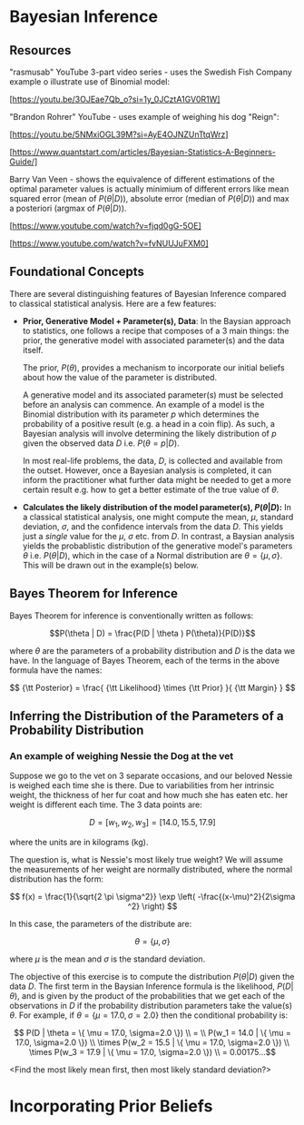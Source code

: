 # Bayesian Inference

## Resources

"rasmusab" YouTube 3-part video series - uses the Swedish Fish Company example o illustrate use of Binomial model:

[https://youtu.be/3OJEae7Qb_o?si=1y_0JCztA1GV0R1W]

"Brandon Rohrer" YouTube - uses example of weighing his dog "Reign":

[https://youtu.be/5NMxiOGL39M?si=AyE4OJNZUnTtqWrz]

[https://www.quantstart.com/articles/Bayesian-Statistics-A-Beginners-Guide/]

Barry Van Veen - shows the equivalence of different estimations of the optimal parameter values is actually minimium of different errors like mean squared error (mean of $P(\theta|D)$), absolute error (median of $P(\theta|D)$) and max a posteriori (argmax of $P(\theta|D)$).

[https://www.youtube.com/watch?v=fjqd0gG-5OE] 

[https://www.youtube.com/watch?v=fvNUUJuFXM0]

## Foundational Concepts

There are several distinguishing features of Bayesian Inference compared to classical statistical analysis.  Here are a few features:

- **Prior, Generative Model + Parameter(s), Data**:
  In the Baysian approach to statistics, one follows a recipe that composes of a 3 main things: the prior, the generative model with associated parameter(s) and the data itself.  
  
  The prior, $P(\theta)$, provides a mechanism to incorporate our initial beliefs about how the value of the parameter is distributed. 

  A generative model and its associated parameter(s) must be selected before an analysis can commence. An example of a model is the Binomial distribution with its parameter $p$ which determines the probability of a positive result (e.g. a head in a coin flip).  As such, a Bayesian analysis will involve determining the likely distribution of $p$ given the observed data $D$ i.e. $P(\theta = p|D)$.

  In most real-life problems, the data, $D$, is collected and available from the outset.  However, once a Bayesian analysis is completed, it can inform the practitioner what further data might be needed to get a more certain result e.g. how to get a better estimate of the true value of $\theta$.

- **Calculates the likely distribution of the model parameter(s), $P(\theta|D)$:**
  In a classical statistical analysis, one might compute the mean, $\mu$, standard deviation, $\sigma$, and the confidence intervals from the data $D$.  This yields just a *single* value for the $\mu$, $\sigma$ etc. from $D$.  In contrast, a Baysian analysis yields the probablistic distribution of the generative model's parameters $\theta$ i.e. $P(\theta|D)$, which in the case of a Normal distribution are $\theta = \{\mu, \sigma\}$.  This will be drawn out in the example(s) below.

## Bayes Theorem for Inference

Bayes Theorem for inference is conventionally written as follows:

$$P(\theta | D) = \frac{P(D | \theta ) P(\theta)}{P(D)}$$

where $\theta$ are the parameters of a probability distribution and $D$ is the data we have.  In the language of Bayes Theorem, each of the terms in the above formula have the names:

$$ {\tt Posterior} = \frac{ {\tt Likelihood} \times {\tt Prior} }{ {\tt Margin} } $$


## Inferring the Distribution of the Parameters of a Probability Distribution

### An example of weighing Nessie the Dog at the vet

Suppose we go to the vet on 3 separate occasions, and our beloved Nessie is weighed each time she is there.  Due to variabilities from her intrinsic weight, the thickness of her fur coat and how much she has eaten etc. her weight is different each time.  The 3 data points are:

$$ D = [w_1, w_2, w_3] =  [14.0, 15.5, 17.9] $$

where the units are in kilograms (kg).

The question is, what is Nessie's most likely true weight?  We will assume the measurements of her weight are normally distributed, where the normal distribution has the form:

$$ f(x) = \frac{1}{\sqrt{2 \pi \sigma^2}} \exp \left( -\frac{(x-\mu)^2}{2\sigma ^2} \right) $$

In this case, the parameters of the distribute are:

$$ \theta = \{ \mu, \sigma \} $$

where $\mu$ is the mean and $\sigma$ is the standard deviation.  

The objective of this exercise is to compute the distribution $P(\theta|D)$ given the data $D$.  The first term in the Baysian Inference formula is the likelihood, $P(D|\theta)$, and is given by the product of the probabilities that we get each of the observations in $D$ if the probability distribution parameters take the value(s) $\theta$.  For example, if $\theta = \{ \mu = 17.0, \sigma=2.0 \}$ then the conditional probability is:

$$ P(D | \theta = \{ \mu = 17.0, \sigma=2.0 \}) \\ = \\ P(w_1 = 14.0 | \{ \mu = 17.0, \sigma=2.0 \}) \\ \times P(w_2 = 15.5 | \{ \mu = 17.0, \sigma=2.0 \}) \\ \times P(w_3 = 17.9 | \{ \mu = 17.0, \sigma=2.0 \}) \\ = 0.00175...$$




<Find the most likely mean first, then most likely standard deviation?>

# Incorporating Prior Beliefs